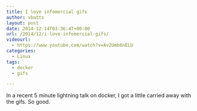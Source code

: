 ```yaml
---
title: I love infomercial gifs
author: vbatts
layout: post
date: 2014-12-14T03:36:47+00:00
url: /2014/12/i-love-infomercial-gifs/
videourl:
  - https://www.youtube.com/watch?v=Av2Umb6nELU
categories:
  - Linux
tags:
  - docker
  - gifs

---
```

In a recent 5 minute lightning talk on docker, I got a little carried away with the gifs. So good.

&nbsp;

&nbsp;